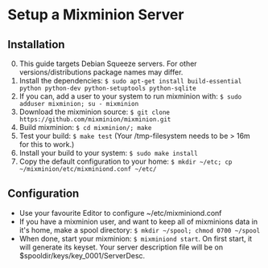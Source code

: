 # Setup a Mixminion Server

## Installation

0. This guide targets Debian Squeeze servers. For other versions/distributions package names may differ.
1. Install the dependencies: `$ sudo apt-get install build-essential python python-dev python-setuptools python-sqlite`
1. If you can, add a user to your system to run mixminion with: `$ sudo adduser mixminion; su - mixminion`
2. Download the mixminion source: `$ git clone https://github.com/mixminion/mixminion.git`
3. Build mixminion: `$ cd mixminion/; make`
4. Test your build: `$ make test` (Your /tmp-filesystem needs to be > 16m for this to work.)
5. Install your build to your system: `$ sudo make install`
6. Copy the default configuration to your home: `$ mkdir ~/etc; cp ~/mixminion/etc/mixminiond.conf ~/etc/`

## Configuration

* Use your favourite Editor to configure ~/etc/mixminiond.conf
* If you have a mixminion user, and want to keep all of mixminions data in it's home, make a spool directory: `$ mkdir ~/spool; chmod 0700 ~/spool`
* When done, start your mixminion: `$ mixminiond start`. On first start, it will generate its keyset. Your server description file will be on $spooldir/keys/key_0001/ServerDesc.